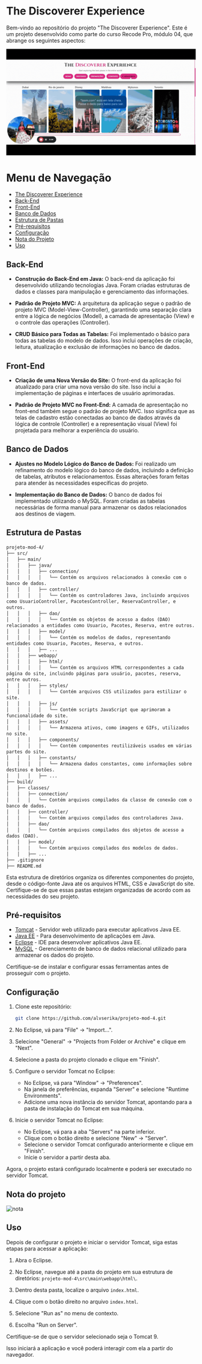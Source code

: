 # The Discoverer Experience

Bem-vindo ao repositório do projeto "The Discoverer Experience". Este é um projeto desenvolvido como parte do curso Recode Pro, módulo 04, que abrange os seguintes aspectos:

 ![The Discoverer Experience MVC](src/main/webapp/assets/tde-mvc.gif)

# Menu de Navegação
- [The Discoverer Experience](#the-discoverer-experience)
- [Back-End](#back-end)
- [Front-End](#front-end)
- [Banco de Dados](#banco-de-dados)
- [Estrutura de Pastas](#estrutura-de-pastas)
- [Pré-requisitos](#pré-requisitos)
- [Configuração](#configuração)
- [Nota do Projeto](#nota-do-projeto)
- [Uso](#uso)

## Back-End

- **Construção do Back-End em Java:** O back-end da aplicação foi desenvolvido utilizando tecnologias Java. Foram criadas estruturas de dados e classes para manipulação e gerenciamento das informações.

- **Padrão de Projeto MVC:** A arquitetura da aplicação segue o padrão de projeto MVC (Model-View-Controller), garantindo uma separação clara entre a lógica de negócios (Model), a camada de apresentação (View) e o controle das operações (Controller).

- **CRUD Básico para Todas as Tabelas:** Foi implementado o básico para todas as tabelas do modelo de dados. Isso inclui operações de criação, leitura, atualização e exclusão de informações no banco de dados.

## Front-End

- **Criação de uma Nova Versão do Site:** O front-end da aplicação foi atualizado para criar uma nova versão do site. Isso inclui a implementação de páginas e interfaces de usuário aprimoradas.

- **Padrão de Projeto MVC no Front-End:** A camada de apresentação no front-end também segue o padrão de projeto MVC. Isso significa que as telas de cadastro estão conectadas ao banco de dados através da lógica de controle (Controller) e a representação visual (View) foi projetada para melhorar a experiência do usuário.

## Banco de Dados

- **Ajustes no Modelo Lógico do Banco de Dados:** Foi realizado um refinamento do modelo lógico do banco de dados, incluindo a definição de tabelas, atributos e relacionamentos. Essas alterações foram feitas para atender às necessidades específicas do projeto.

- **Implementação do Banco de Dados:** O banco de dados foi implementado utilizando o MySQL. Foram criadas as tabelas necessárias de forma manual para armazenar os dados relacionados aos destinos de viagem.



## Estrutura de Pastas
```
projeto-mod-4/
├── src/
│   ├── main/
│   │   ├── java/
│   │   │   ├── connection/
│   │   │   │   └── Contém os arquivos relacionados à conexão com o banco de dados.
│   │   │   ├── controller/
│   │   │   │   └── Contém os controladores Java, incluindo arquivos como UsuarioController, PacotesController, ReservaController, e outros.
│   │   │   ├── dao/
│   │   │   │   └── Contém os objetos de acesso a dados (DAO) relacionados a entidades como Usuario, Pacotes, Reserva, entre outros.
│   │   │   ├── model/
│   │   │   │   └── Contém os modelos de dados, representando entidades como Usuario, Pacotes, Reserva, e outros.
│   │   │   ├── ...
│   │   ├── webapp/
│   │   │   ├── html/
│   │   │   │   └── Contém os arquivos HTML correspondentes a cada página do site, incluindo páginas para usuário, pacotes, reserva, entre outros.
│   │   │   ├── styles/
│   │   │   │   └── Contém arquivos CSS utilizados para estilizar o site.
│   │   │   ├── js/
│   │   │   │   └── Contém scripts JavaScript que aprimoram a funcionalidade do site.
│   │   │   ├── assets/
│   │   │   │   └── Armazena ativos, como imagens e GIFs, utilizados no site.
│   │   │   ├── components/
│   │   │   │   └── Contém componentes reutilizáveis usados em várias partes do site.
│   │   │   ├── constants/
│   │   │   │   └── Armazena dados constantes, como informações sobre destinos e botões.
│   │   │   ├── ...
├── build/
│   ├── classes/
│   │   ├── connection/
│   │   │   └── Contém arquivos compilados da classe de conexão com o banco de dados.
│   │   ├── controller/
│   │   │   └── Contém arquivos compilados dos controladores Java.
│   │   ├── dao/
│   │   │   └── Contém arquivos compilados dos objetos de acesso a dados (DAO).
│   │   ├── model/
│   │   │   └── Contém arquivos compilados dos modelos de dados.
│   │   ├── ...
├── .gitignore
├── README.md
```
Esta estrutura de diretórios organiza os diferentes componentes do projeto, desde o código-fonte Java até os arquivos HTML, CSS e JavaScript do site. Certifique-se de que essas pastas estejam organizadas de acordo com as necessidades do seu projeto.

## Pré-requisitos

- [Tomcat](http://tomcat.apache.org/) - Servidor web utilizado para executar aplicativos Java EE.
- [Java EE](https://www.oracle.com/java/technologies/java-ee-glance.html) - Para desenvolvimento de aplicações em Java.
- [Eclipse](https://www.eclipse.org/) - IDE para desenvolver aplicativos Java EE.
- [MySQL](https://www.mysql.com/) - Gerenciamento de banco de dados relacional utilizado para armazenar os dados do projeto.

Certifique-se de instalar e configurar essas ferramentas antes de prosseguir com o projeto.

## Configuração

1. Clone este repositório:

   ```bash
   git clone https://github.com/alvserika/projeto-mod-4.git
   
2. No Eclipse, vá para "File" -> "Import...".
3. Selecione "General" -> "Projects from Folder or Archive" e clique em "Next".
4. Selecione a pasta do projeto clonado e clique em "Finish".

5. Configure o servidor Tomcat no Eclipse:

   - No Eclipse, vá para "Window" -> "Preferences".
   - Na janela de preferências, expanda "Server" e selecione "Runtime Environments".
   - Adicione uma nova instância do servidor Tomcat, apontando para a pasta de instalação do Tomcat em sua máquina.

6. Inicie o servidor Tomcat no Eclipse:

   - No Eclipse, vá para a aba "Servers" na parte inferior.
   - Clique com o botão direito e selecione "New" -> "Server".
   - Selecione o servidor Tomcat configurado anteriormente e clique em "Finish".
   - Inicie o servidor a partir desta aba.

Agora, o projeto estará configurado localmente e poderá ser executado no servidor Tomcat.

## Nota do projeto

![nota]()


## Uso

Depois de configurar o projeto e iniciar o servidor Tomcat, siga estas etapas para acessar a aplicação:

1. Abra o Eclipse.

2. No Eclipse, navegue até a pasta do projeto em sua estrutura de diretórios: `projeto-mod-4\src\main\webapp\html\`.

3. Dentro desta pasta, localize o arquivo `index.html`.

4. Clique com o botão direito no arquivo `index.html`.

5. Selecione "Run as" no menu de contexto.

6. Escolha "Run on Server".

Certifique-se de que o servidor selecionado seja o Tomcat 9.

Isso iniciará a aplicação e você poderá interagir com ela a partir do navegador.



